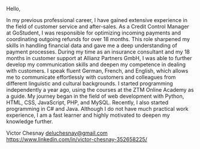 Hello,

In my previous professional career, I have gained extensive experience in the field of 
customer service and after-sales. As a Credit Control Manager at GoStudent, I was 
responsible for optimizing incoming payments and coordinating outgoing refunds for 
over 18 months. This role sharpened my skills in handling financial data and gave 
me a deep understanding of payment processes. During my time as an insurance 
consultant and my 18 months in customer support at Allianz Partners GmbH, I was 
able to further develop my communication skills and deepen my competence in 
dealing with customers.
I speak fluent German, French, and English, which allows me to communicate 
effortlessly with customers and colleagues from different linguistic and cultural 
backgrounds.
I started programming independently a year ago, using the courses at the ZTM 
Online Academy as a guide. My journey began in the field of web development with 
Python, HTML, CSS, JavaScript, PHP, and MySQL. Recently, I also started 
programming in C# and Java. Although I do not have much practical work 
experience, I am a fast learner and highly motivated to deepen my knowledge 
further.

Victor Chesnay
deluchesnay@gmail.com
https://www.linkedin.com/in/victor-chesnay-352658225/
